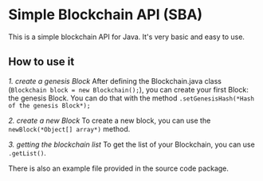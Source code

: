 # Simple Blockchain API (SBA)
This is a simple blockchain API for Java. It's very basic and easy to use.

## How to use it
*1. create a genesis Block*
After defining the Blockchain.java class (`Blockchain block = new Blockchain();`), you can create your first Block: the genesis Block.
You can do that with the method `.setGenesisHash(*Hash of the genesis Block*);`

*2. create a new Block*
To create a new block, you can use the `newBlock(*Object[] array*)` method.

*3. getting the blockchain list*
To get the list of your Blockchain, you can use `.getList()`.

There is also an example file provided in the source code package.
